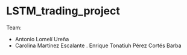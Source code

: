 # LSTM_trading_project

Team: 
- Antonio Lomelí Ureña
- Carolina Martínez Escalante
. Enrique Tonatiuh Pérez Cortés Barba